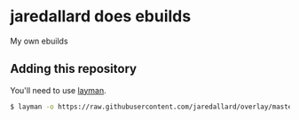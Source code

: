# jaredallard does ebuilds

My own ebuilds

## Adding this repository

You'll need to use [layman](https://wiki.gentoo.org/wiki/Layman).

```bash
$ layman -o https://raw.githubusercontent.com/jaredallard/overlay/master/repositories.xml -f -a jaredallard-overlay
```
